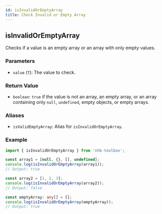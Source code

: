 ```yaml
---
id: isInvalidOrEmptyArray
title: Check Invalid or Empty Array
---
```


## isInvalidOrEmptyArray

Checks if a value is an empty array or an array with only empty values.

### Parameters

- `value` (`T`): The value to check.

### Return Value

- `boolean`: `true` if the value is not an array, an empty array, or an array containing only `null`, `undefined`, empty objects, or empty arrays.

### Aliases

- `isValidEmptyArray`: Alias for `isInvalidOrEmptyArray`.

### Example

```typescript
import { isInvalidOrEmptyArray } from 'nhb-toolbox';

const array1 = [null, {}, [], undefined];
console.log(isInvalidOrEmptyArray(array1));
// Output: true

const array2 = [1, 2, 3];
console.log(isInvalidOrEmptyArray(array2));
// Output: false

const emptyArray: any[] = [];
console.log(isInvalidOrEmptyArray(emptyArray));
// Output: true
